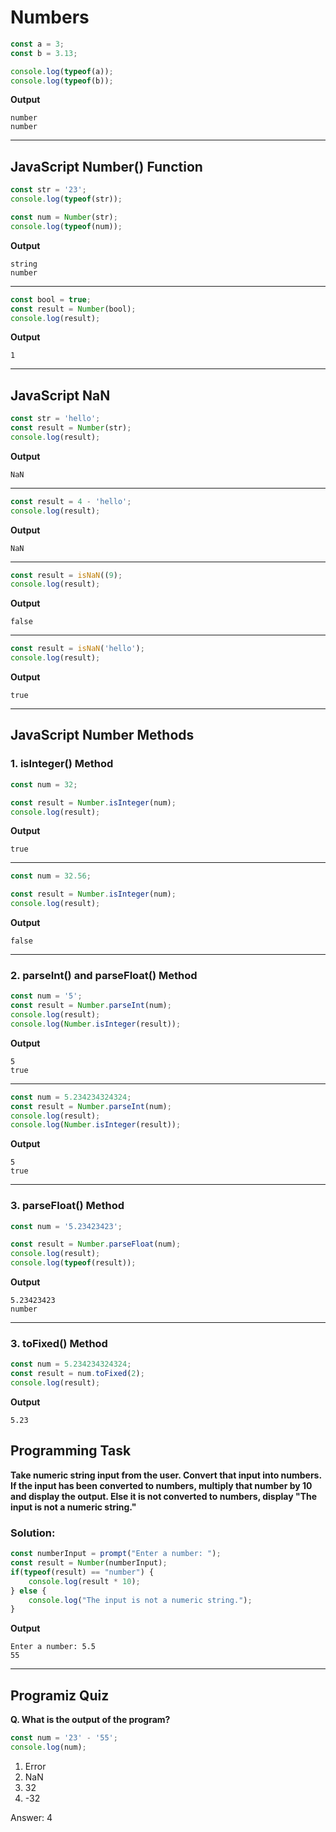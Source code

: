 # Numbers
```js
const a = 3;
const b = 3.13;

console.log(typeof(a));
console.log(typeof(b));
```
**Output**
```
number
number
```
***
## JavaScript Number() Function
```js
const str = '23';
console.log(typeof(str));

const num = Number(str);
console.log(typeof(num));
```
**Output**
```
string
number
```
***
```js
const bool = true;
const result = Number(bool);
console.log(result);
```
**Output**
```
1
```
***
## JavaScript NaN
```js
const str = 'hello';
const result = Number(str);
console.log(result);
```
**Output**
```
NaN
```
***
```js
const result = 4 - 'hello';
console.log(result);
```
**Output**
```
NaN
```
***
```js
const result = isNaN((9);
console.log(result);
```
**Output**
```
false
```
***
```js
const result = isNaN('hello');
console.log(result);
```
**Output**
```
true
```
***
## JavaScript Number Methods
### 1. isInteger() Method
```js
const num = 32;

const result = Number.isInteger(num);
console.log(result);
```
**Output**
```
true
```
***
```js
const num = 32.56;

const result = Number.isInteger(num);
console.log(result);
```
**Output**
```
false
```
***
### 2. parseInt() and parseFloat() Method
```js
const num = '5';
const result = Number.parseInt(num);
console.log(result);
console.log(Number.isInteger(result));
```
**Output**
```
5
true
```
***
```js
const num = 5.234234324324;
const result = Number.parseInt(num);
console.log(result);
console.log(Number.isInteger(result));
```
**Output**
```
5
true
```
***
### 3. parseFloat() Method
```js
const num = '5.23423423';

const result = Number.parseFloat(num);
console.log(result);
console.log(typeof(result));
```
**Output**
```
5.23423423
number
```
***
### 3. toFixed() Method
```js
const num = 5.234234324324;
const result = num.toFixed(2);
console.log(result);
```
**Output**
```
5.23
```
## Programming Task
**Take numeric string input from the user.
Convert that input into numbers.
If the input has been converted to numbers, multiply that number by 10 and display the output.
Else it is not converted to numbers, display "The input is not a numeric string."**
### Solution:
```js
const numberInput = prompt("Enter a number: ");
const result = Number(numberInput);
if(typeof(result) == "number") {
    console.log(result * 10);
} else {
    console.log("The input is not a numeric string.");
}
```
**Output**
```
Enter a number: 5.5
55
```
***
## Programiz Quiz
**Q. What is the output of the program?**
```js
const num = '23' - '55';
console.log(num);
```
1. Error
2. NaN
3. 32
4. -32

Answer: 4

